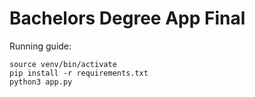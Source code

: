 # Bachelors Degree App Final
Running guide:

```
source venv/bin/activate
pip install -r requirements.txt
python3 app.py
```
